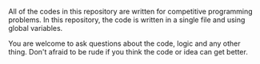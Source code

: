 All of the codes in this repository are written for competitive programming problems.
In this repository, the code is written in a single file and using global variables.

You are welcome to ask questions about the code, logic and any other thing.
Don't afraid to be rude if you think the code or idea can get better.